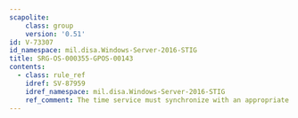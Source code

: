 ```yaml
---
scapolite:
    class: group
    version: '0.51'
id: V-73307
id_namespace: mil.disa.Windows-Server-2016-STIG
title: SRG-OS-000355-GPOS-00143
contents:
  - class: rule_ref
    idref: SV-87959
    idref_namespace: mil.disa.Windows-Server-2016-STIG
    ref_comment: The time service must synchronize with an appropriate DoD t ...
---
```


